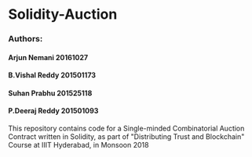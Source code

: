 # Solidity-Auction
### Authors:
#### Arjun Nemani    20161027 
#### B.Vishal Reddy  201501173
#### Suhan Prabhu    201525118 
#### P.Deeraj Reddy  201501093


 This repository contains code for a Single-minded Combinatorial Auction Contract written in Solidity, as part of "Distributing Trust and Blockchain" Course at IIIT Hyderabad, in Monsoon 2018 


